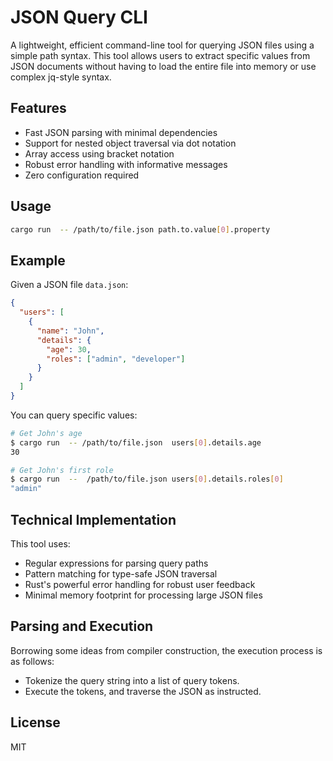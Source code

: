 # JSON Query CLI

A lightweight, efficient command-line tool for querying JSON files using a simple path syntax. This tool allows users to extract specific values from JSON documents without having to load the entire file into memory or use complex jq-style syntax.

## Features

- Fast JSON parsing with minimal dependencies
- Support for nested object traversal via dot notation
- Array access using bracket notation
- Robust error handling with informative messages
- Zero configuration required

## Usage

```bash
cargo run  -- /path/to/file.json path.to.value[0].property
```

## Example

Given a JSON file `data.json`:

```json
{
  "users": [
    {
      "name": "John",
      "details": {
        "age": 30,
        "roles": ["admin", "developer"]
      }
    }
  ]
}
```

You can query specific values:

```bash
# Get John's age
$ cargo run  -- /path/to/file.json  users[0].details.age
30

# Get John's first role
$ cargo run  --  /path/to/file.json users[0].details.roles[0]
"admin"
```

## Technical Implementation

This tool uses:
- Regular expressions for parsing query paths
- Pattern matching for type-safe JSON traversal
- Rust's powerful error handling for robust user feedback
- Minimal memory footprint for processing large JSON files

## Parsing and Execution

Borrowing some ideas from compiler construction, the execution process is as follows:
- Tokenize the query string into a list of query tokens.
- Execute the tokens, and traverse the JSON as instructed.
  
## License

MIT
